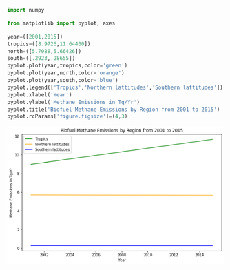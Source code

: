 

```python
import numpy
```


```python
from matplotlib import pyplot, axes
```


```python
year=([2001,2015])
tropics=([8.9726,11.64400])
north=([5.7088,5.66426])
south=([.2923,.28655])
pyplot.plot(year,tropics,color='green')
pyplot.plot(year,north,color='orange')
pyplot.plot(year,south,color='blue')
pyplot.legend(['Tropics','Northern lattitudes','Southern lattitudes'])
pyplot.xlabel('Year')
pyplot.ylabel('Methane Emissions in Tg/Yr')
pyplot.title('Biofuel Methane Emissions by Region from 2001 to 2015')
pyplot.rcParams['figure.figsize']=(4,3)
```


![png](output_2_0.png)



```python

```
